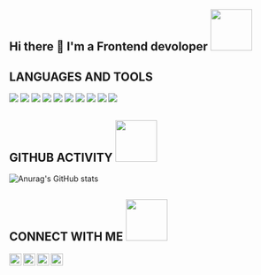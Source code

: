 
## Hi there 👋 I'm a Frontend devoloper <img width="75" src="https://user-images.githubusercontent.com/47212815/123682027-29cb3300-d853-11eb-859c-7e0947601e36.gif" />

## LANGUAGES AND TOOLS

[<img src="https://user-images.githubusercontent.com/47212815/123681279-4ca91780-d852-11eb-943b-a321f5302b83.png" />][webdevplaylist]
[<img src="https://user-images.githubusercontent.com/47212815/123681352-65b1c880-d852-11eb-9e0a-60fbc543c07a.png" />][webdevplaylist]
[<img src="https://user-images.githubusercontent.com/47212815/123681290-50d53500-d852-11eb-9530-8c8ee9b9b2c7.png" />][webdevplaylist]
[<img src="https://user-images.githubusercontent.com/47212815/123817925-3ad27d80-d901-11eb-93f2-2aaef8e38a05.png" />][webdevplaylist]
[<img src="https://user-images.githubusercontent.com/47212815/123681310-5763ac80-d852-11eb-9ef1-ab81968d744a.png" />][webdevplaylist]
[<img src="https://user-images.githubusercontent.com/47212815/123681435-837f2d80-d852-11eb-8a0d-8a1e3e0388e8.png" />][webdevplaylist]
[<img src="https://user-images.githubusercontent.com/47212815/123681469-8e39c280-d852-11eb-8e4a-7213ee7dd4a8.png" />][webdevplaylist]
[<img src="https://user-images.githubusercontent.com/47212815/123681544-a14c9280-d852-11eb-9448-d9ce11149e63.png" />][webdevplaylist]
[<img src="https://user-images.githubusercontent.com/47212815/123681550-a3aeec80-d852-11eb-8814-9edf7865f0e4.png" />][webdevplaylist]
[<img src="https://user-images.githubusercontent.com/47212815/123681558-a6114680-d852-11eb-99c7-c88df0b386b0.png" />][webdevplaylist]

## GITHUB ACTIVITY [<img width="75" src="https://camo.githubusercontent.com/e7929a33d9fe46544c565de22f5d88e08f108bd86e8203cb4293d51f8b2e966c/68747470733a2f2f692e67696665722e636f6d2f6f726967696e2f36332f36336463333039303933383363383131363062646165303632636537656338325f773230302e676966" />][webdevplaylist]

![Anurag's GitHub stats](https://github-readme-stats.vercel.app/api?username=dogram99&theme=dark&show_icons=true)

## CONNECT WITH ME [<img width="75" src="https://camo.githubusercontent.com/be37cdc8f930300096c506ad4574eaae977c48fbb2705cfcb92f4eeab8282c7a/68747470733a2f2f6d656469612e67697068792e636f6d2f6d656469612f56674344417a634b767352364f4d307557672f67697068792e676966" />][webdevplaylist]
[<img align="left" alt="vk" width="22px" src="https://user-images.githubusercontent.com/47212815/123818206-753c1a80-d901-11eb-96cf-bcf2478c9ab0.png" />][vk]
[<img align="left" alt="Instagram" width="22px" src="https://camo.githubusercontent.com/d4ca5fbd24cd5cb7b98bae7d77d6d6205769f1b9f27edeb40830115b9ca8c73d/68747470733a2f2f696d6167652e666c617469636f6e2e636f6d2f69636f6e732f7376672f323131312f323131313436332e737667" />][instagram]
[<img align="left" alt="telegram" width="22px" src="https://user-images.githubusercontent.com/47212815/123818893-07dcb980-d902-11eb-95d0-1a64484b47ec.png" />][telegram]
[<img align="left" alt="LinkedIn" width="22px" src="https://camo.githubusercontent.com/9ecda7af9f77f8a675ebf8b59b181a2e0fb2391e61c79393c69e1ac5eb6f36f5/68747470733a2f2f696d6167652e666c617469636f6e2e636f6d2f69636f6e732f7376672f3733332f3733333536312e737667" />][linkedin]

[instagram]: https://www.instagram.com/_rewq_99
[linkedin]: https://www.linkedin.com/in/anatoliy-kulishov-845392212
[vk]: https://vk.com/rewq_99
[telegram]: https://t.me/Rewq99
[webdevplaylist]: #
